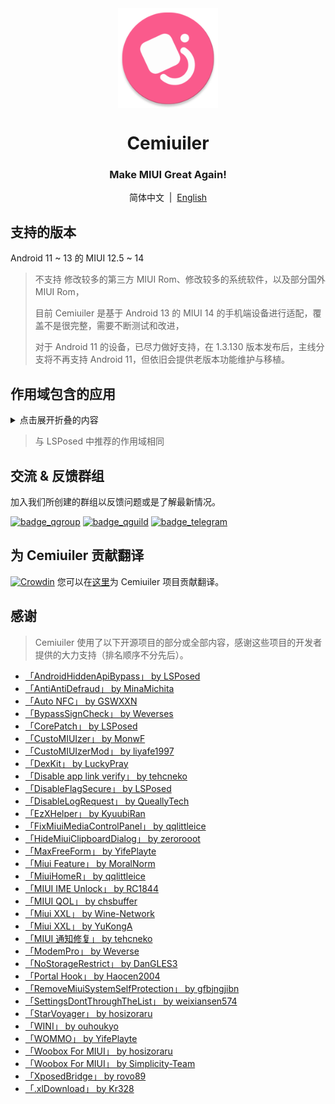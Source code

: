<div align="center">

<img width="" src="/imgs/icon.png" width=160 height=160 align="center">

# Cemiuiler
### Make MIUI Great Again!

简体中文&nbsp;&nbsp;|&nbsp;&nbsp;[English](/README_en-US.md)

</div>

## 支持的版本
Android 11 ~ 13 的 MIUI 12.5 ~ 14

> 不支持 修改较多的第三方 MIUI Rom、修改较多的系统软件，以及部分国外 MIUI Rom，
>
> 目前 Cemiuiler 是基于 Android 13 的 MIUI 14 的手机端设备进行适配，覆盖不是很完整，需要不断测试和改进，
>
> 对于 Android 11 的设备，已尽力做好支持，在 1.3.130 版本发布后，主线分支将不再支持 Android 11，但依旧会提供老版本功能维护与移植。

## 作用域包含的应用

<details>
    <summary>点击展开折叠的内容</summary>

| 应用名 | 包名 |
| :---- | :---- |
| 系统框架 | system |
| 系统界面 | com.android.systemui |
| 系统桌面 | com.miui.home |
| 系统更新 | com.android.updater |
| Joyose | com.xiaomi.joyose |
| 小米设置 | com.xiaomi.misettings |
| 手机管家 | com.miui.securitycenter |
| 笔记 | com.miui.notes |
| 壁纸 | com.miui.miwallpaper |
| 传送门 | com.miui.contentextension |
| 弹幕通知 | com.xiaomi.barrage |
| 百度输入法小米版 | com.baidu.input_mi |
| 电话 | com.android.incallui |
| 电话服务 | com.android.phone |
| 电量与性能 | com.miui.powerkeeper |
| 短信 | com.android.mms |
| 截屏 | com.miui.screenshot |
| 垃圾清理 | com.miui.cleanmaster |
| 浏览器 | com.android.browser |
| 鲁班（MTB） | com.xiaomi.mtb |
| 屏幕录制 | com.miui.screenrecorder |
| 权限管理服务 | com.lbe.security.miui |
| 设置 | com.android.settings
| 输入设置 | com.miui.miinput |
| 搜狗输入法小米版 | com.sohu.inputmethod.sogou.xiaomi |
| 天气 | com.miui.weather2 |
| 投屏 | com.milink.service |
| 外部存储设备 | com.android.externalstorage |
| 万象息屏 | com.miui.aod |
| 文件管理 | com.android.fileexplorer |
| 系统服务组件 | com.miui.securityadd |
| 下载管理 | com.android.providers.downloads.ui |
| 下载管理程序 | com.android.providers.downloads |
| 相册 | com.miui.gallery |
| 小米创作 | com.miui.creation |
| 小米互传 | com.miui.mishare.connectivity |
| 小米相册 - 编辑 | com.miui.mediaeditor |
| 小米云服务 | com.miui.cloudservice |
| 小米智能卡 | com.miui.tsmclient |
| 讯飞输入法小米版 | com.iflytek.inputmethod.miui |
| 应用包管理组件 | com.miui.packageinstaller |
| 应用商店 | com.xiaomi.market |
| 智能助理 | com.miui.personalassistant |
| 主题壁纸 | com.android.thememanager |
| com.miui.rom | com.miui.rom |
| MIUI 安全组件 | com.miui.guardprovider |
| 时钟 | com.android.deskclock |
| 相机 | com.android.camera |
| 小爱翻译 | com.xiaomi.aiasst.vision |
| 小爱建议 | com.xiaomi.aireco |
| 小爱视觉 | com.xiaomi.scanner |
| 小爱同学 | com.miui.voiceassist |
| 音乐 | com.miui.player |
| MIUI+ Beta 版 | com.xiaomi.mirror |

</details>

> 与 LSPosed 中推荐的作用域相同

## 交流 & 反馈群组

加入我们所创建的群组以反馈问题或是了解最新情况。

[![badge_qgroup]][qgroup_url]
[![badge_qguild]][qguild_url]
[![badge_telegram]][telegram_url]

## 为 Cemiuiler 贡献翻译

[![Crowdin](https://badges.crowdin.net/cemiuiler/localized.svg)](https://crowdin.com/project/cemiuiler)
您可以在[这里](https://crwd.in/cemiuiler)为 Cemiuiler 项目贡献翻译。

## 感谢

> Cemiuiler 使用了以下开源项目的部分或全部内容，感谢这些项目的开发者提供的大力支持（排名顺序不分先后）。

- [「AndroidHiddenApiBypass」 by LSPosed](https://github.com/LSPosed/AndroidHiddenApiBypass)
- [「AntiAntiDefraud」 by MinaMichita](https://github.com/MinaMichita/AntiAntiDefraud)
- [「Auto NFC」 by GSWXXN](https://github.com/GSWXXN/AutoNFC)
- [「BypassSignCheck」 by Weverses](https://github.com/Weverses/BypassSignCheck)
- [「CorePatch」 by LSPosed](https://github.com/LSPosed/CorePatch)
- [「CustoMIUIzer」 by MonwF](https://github.com/MonwF/customiuizer)
- [「CustoMIUIzerMod」 by liyafe1997](https://github.com/liyafe1997/CustoMIUIzerMod)
- [「DexKit」 by LuckyPray](https://github.com/LuckyPray/DexKit)
- [「Disable app link verify」 by tehcneko](https://github.com/Xposed-Modules-Repo/io.github.tehcneko.applinkverify)
- [「DisableFlagSecure」 by LSPosed](https://github.com/LSPosed/DisableFlagSecure)
- [「DisableLogRequest」 by QueallyTech](https://github.com/QueallyTech/DisableLogRequest)
- [「EzXHelper」 by KyuubiRan](https://github.com/KyuubiRan/EzXHelper)
- [「FixMiuiMediaControlPanel」 by qqlittleice](https://github.com/qqlittleice/FixMiuiMediaControlPanel)
- [「HideMiuiClipboardDialog」 by zerorooot](https://github.com/zerorooot/HideMiuiClipboardDialog)
- [「MaxFreeForm」 by YifePlayte](https://github.com/YifePlayte/MaxFreeForm)
- [「Miui Feature」 by MoralNorm](https://github.com/moralnorm/miui_feature)
- [「MiuiHomeR」 by qqlittleice](https://github.com/qqlittleice/MiuiHome_R)
- [「MIUI IME Unlock」 by RC1844](https://github.com/RC1844/MIUI_IME_Unlock)
- [「MIUI QOL」 by chsbuffer](https://github.com/chsbuffer/MIUIQOL)
- [「Miui XXL」 by Wine-Network](https://github.com/Wine-Network/Miui_XXL)
- [「Miui XXL」 by YuKongA](https://github.com/YuKongA/Miui_XXL)
- [「MIUI 通知修复」 by tehcneko](https://github.com/Xposed-Modules-Repo/io.github.tehcneko.miuinotificationfix)
- [「ModemPro」 by Weverse](https://github.com/Weverses/ModemPro)
- [「NoStorageRestrict」 by DanGLES3](https://github.com/Xposed-Modules-Repo/com.github.dan.nostoragerestrict)
- [「Portal Hook」 by Haocen2004](https://github.com/Haocen2004/PortalHook)
- [「RemoveMiuiSystemSelfProtection」 by gfbjngjibn](https://github.com/gfbjngjibn/RemoveMiuiSystemSelfProtection)
- [「SettingsDontThroughTheList」 by weixiansen574](https://github.com/weixiansen574/settingsdontthroughthelist)
- [「StarVoyager」 by hosizoraru](https://github.com/hosizoraru/StarVoyager)
- [「WINI」 by ouhoukyo](https://github.com/ouhoukyo/WINI)
- [「WOMMO」 by YifePlayte](https://github.com/YifePlayte/WOMMO)
- [「Woobox For MIUI」 by hosizoraru](https://github.com/hosizoraru/WooBoxForMIUI)
- [「Woobox For MIUI」 by Simplicity-Team](https://github.com/Simplicity-Team/WooBoxForMIUI)
- [「XposedBridge」 by rovo89](https://github.com/rovo89/XposedBridge)
- [「.xlDownload」 by Kr328](https://github.com/Kr328/.xlDownload)

[qgroup_url]: https://jq.qq.com/?_wv=1027&k=TedCJq8V
[badge_qgroup]: https://img.shields.io/badge/QQ-群组-4DB8FF?style=for-the-badge&logo=tencentqq
[qguild_url]: https://pd.qq.com/s/35ooe0ssj
[badge_qguild]: https://img.shields.io/badge/QQ-频道-4991D3?style=for-the-badge&logo=tencentqq
[telegram_url]: https://t.me/cemiuiler
[badge_telegram]: https://img.shields.io/badge/dynamic/json?style=for-the-badge&color=2CA5E0&label=Telegram&logo=telegram&query=%24.data.totalSubs&url=https%3A%2F%2Fapi.spencerwoo.com%2Fsubstats%2F%3Fsource%3Dtelegram%26queryKey%3Dcemiuiler

